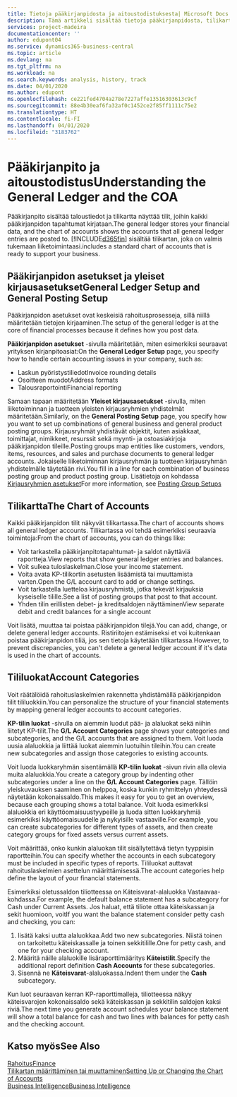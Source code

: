 ```yaml
---
title: Tietoja pääkirjanpidosta ja aitoustodistuksesta| Microsoft Docs
description: Tämä artikkeli sisältää tietoja pääkirjanpidosta, tilikartasta ja tililuokista.
services: project-madeira
documentationcenter: ''
author: edupont04
ms.service: dynamics365-business-central
ms.topic: article
ms.devlang: na
ms.tgt_pltfrm: na
ms.workload: na
ms.search.keywords: analysis, history, track
ms.date: 04/01/2020
ms.author: edupont
ms.openlocfilehash: ce221fed4704a278e7227affe13516303613c9cf
ms.sourcegitcommit: 88e4b30eaf6fa32af0c1452ce2f85ff1111c75e2
ms.translationtype: HT
ms.contentlocale: fi-FI
ms.lasthandoff: 04/01/2020
ms.locfileid: "3183762"
---
```

# <a name="understanding-the-general-ledger-and-the-coa"></a><span data-ttu-id="5f8a3-103">Pääkirjanpito ja aitoustodistus</span><span class="sxs-lookup"><span data-stu-id="5f8a3-103">Understanding the General Ledger and the COA</span></span>
<span data-ttu-id="5f8a3-104">Pääkirjanpito sisältää taloustiedot ja tilikartta näyttää tilit, joihin kaikki pääkirjanpidon tapahtumat kirjataan.</span><span class="sxs-lookup"><span data-stu-id="5f8a3-104">The general ledger stores your financial data, and the chart of accounts shows the accounts that all general ledger entries are posted to.</span></span> [!INCLUDE[d365fin](includes/d365fin_md.md)] <span data-ttu-id="5f8a3-105">sisältää tilikartan, joka on valmis tukemaan liiketoimintaasi.</span><span class="sxs-lookup"><span data-stu-id="5f8a3-105">includes a standard chart of accounts that is ready to support your business.</span></span>

## <a name="general-ledger-setup-and-general-posting-setup"></a><span data-ttu-id="5f8a3-106">Pääkirjanpidon asetukset ja yleiset kirjausasetukset</span><span class="sxs-lookup"><span data-stu-id="5f8a3-106">General Ledger Setup and General Posting Setup</span></span>
<span data-ttu-id="5f8a3-107">Pääkirjanpidon asetukset ovat keskeisiä rahoitusprosesseja, sillä niillä määritetään tietojen kirjaaminen.</span><span class="sxs-lookup"><span data-stu-id="5f8a3-107">The setup of the general ledger is at the core of financial processes because it defines how you post data.</span></span>  

<span data-ttu-id="5f8a3-108">**Pääkirjanpidon asetukset** -sivulla määritetään, miten esimerkiksi seuraavat yrityksen kirjanpitoasiat:</span><span class="sxs-lookup"><span data-stu-id="5f8a3-108">On the **General Ledger Setup** page, you specify how to handle certain accounting issues in your company, such as:</span></span>  

* <span data-ttu-id="5f8a3-109">Laskun pyöristystiliedot</span><span class="sxs-lookup"><span data-stu-id="5f8a3-109">Invoice rounding details</span></span>  
* <span data-ttu-id="5f8a3-110">Osoitteen muodot</span><span class="sxs-lookup"><span data-stu-id="5f8a3-110">Address formats</span></span>  
* <span data-ttu-id="5f8a3-111">Talousraportointi</span><span class="sxs-lookup"><span data-stu-id="5f8a3-111">Financial reporting</span></span>  

<span data-ttu-id="5f8a3-112">Samaan tapaan määritetään **Yleiset kirjausasetukset** -sivulla, miten liiketoiminnan ja tuotteen yleisten kirjausryhmien yhdistelmät määritetään.</span><span class="sxs-lookup"><span data-stu-id="5f8a3-112">Similarly, on the **General Posting Setup** page, you specify how you want to set up combinations of general business and general product posting groups.</span></span> <span data-ttu-id="5f8a3-113">Kirjausryhmät yhdistävät objektit, kuten asiakkaat, toimittajat, nimikkeet, resurssit sekä myynti- ja ostoasiakirjoja pääkirjanpidon tileille.</span><span class="sxs-lookup"><span data-stu-id="5f8a3-113">Posting groups map entities like customers, vendors, items, resources, and sales and purchase documents to general ledger accounts.</span></span> <span data-ttu-id="5f8a3-114">Jokaiselle liiketoiminnan kirjausryhmän ja tuotteen kirjausryhmän yhdistelmälle täytetään rivi.</span><span class="sxs-lookup"><span data-stu-id="5f8a3-114">You fill in a line for each combination of business posting group and product posting group.</span></span> <span data-ttu-id="5f8a3-115">Lisätietoja on kohdassa [Kirjausryhmien asetukset](finance-posting-groups.md)</span><span class="sxs-lookup"><span data-stu-id="5f8a3-115">For more information, see [Posting Group Setups](finance-posting-groups.md)</span></span>  

## <a name="the-chart-of-accounts"></a><span data-ttu-id="5f8a3-116">Tilikartta</span><span class="sxs-lookup"><span data-stu-id="5f8a3-116">The Chart of Accounts</span></span>
<span data-ttu-id="5f8a3-117">Kaikki pääkirjanpidon tilit näkyvät tilikartassa.</span><span class="sxs-lookup"><span data-stu-id="5f8a3-117">The chart of accounts shows all general ledger accounts.</span></span> <span data-ttu-id="5f8a3-118">Tilikartassa voi tehdä esimerkiksi seuraavia toimintoja:</span><span class="sxs-lookup"><span data-stu-id="5f8a3-118">From the chart of accounts, you can do things like:</span></span>  

* <span data-ttu-id="5f8a3-119">Voit tarkastella pääkirjanpitotapahtumat- ja saldot näyttäviä raportteja.</span><span class="sxs-lookup"><span data-stu-id="5f8a3-119">View reports that show general ledger entries and balances.</span></span>  
* <span data-ttu-id="5f8a3-120">Voit sulkea tuloslaskelman.</span><span class="sxs-lookup"><span data-stu-id="5f8a3-120">Close your income statement.</span></span>  
* <span data-ttu-id="5f8a3-121">Voita avata KP-tilikortin asetusten lisäämistä tai muuttamista varten.</span><span class="sxs-lookup"><span data-stu-id="5f8a3-121">Open the G/L account card to add or change settings.</span></span>  
* <span data-ttu-id="5f8a3-122">Voit tarkastella luetteloa kirjausryhmistä, jotka tekevät kirjauksia kyseiselle tilille.</span><span class="sxs-lookup"><span data-stu-id="5f8a3-122">See a list of posting groups that post to that account.</span></span>
* <span data-ttu-id="5f8a3-123">Yhden tilin erillisten debet- ja kreditsaldojen näyttäminen</span><span class="sxs-lookup"><span data-stu-id="5f8a3-123">View separate debit and credit balances for a single account</span></span>  

<span data-ttu-id="5f8a3-124">Voit lisätä, muuttaa tai poistaa pääkirjanpidon tilejä.</span><span class="sxs-lookup"><span data-stu-id="5f8a3-124">You can add, change, or delete general ledger accounts.</span></span> <span data-ttu-id="5f8a3-125">Ristiriitojen estämiseksi et voi kuitenkaan poistaa pääkirjanpidon tiliä, jos sen tietoja käytetään tilikartassa.</span><span class="sxs-lookup"><span data-stu-id="5f8a3-125">However, to prevent discrepancies, you can't delete a general ledger account if it's data is used in the chart of accounts.</span></span>  

## <a name="account-categories"></a><span data-ttu-id="5f8a3-126">Tililuokat</span><span class="sxs-lookup"><span data-stu-id="5f8a3-126">Account Categories</span></span>
<span data-ttu-id="5f8a3-127">Voit räätälöidä rahoituslaskelmien rakennetta yhdistämällä pääkirjanpidon tilit tililuokkiin.</span><span class="sxs-lookup"><span data-stu-id="5f8a3-127">You can personalize the structure of your financial statements by mapping general ledger accounts to account categories.</span></span>  

<span data-ttu-id="5f8a3-128">**KP-tilin luokat** -sivulla on aiemmin luodut pää- ja alaluokat sekä niihin liitetyt KP-tilit.</span><span class="sxs-lookup"><span data-stu-id="5f8a3-128">The **G/L Account Categories** page shows your categories and subcategories, and the G/L accounts that are assigned to them.</span></span> <span data-ttu-id="5f8a3-129">Voit luoda uusia alaluokkia ja liittää luokat aiemmin luotuihin tileihin.</span><span class="sxs-lookup"><span data-stu-id="5f8a3-129">You can create new subcategories and assign those categories to existing accounts.</span></span>  

<span data-ttu-id="5f8a3-130">Voit luoda luokkaryhmän sisentämällä **KP-tilin luokat** -sivun rivin alla olevia muita alaluokkia.</span><span class="sxs-lookup"><span data-stu-id="5f8a3-130">You create a category group by indenting other subcategories under a line on the **G/L Account Categories** page.</span></span> <span data-ttu-id="5f8a3-131">Tällöin yleiskuvauksen saaminen on helppoa, koska kunkin ryhmittelyn yhteydessä näytetään kokonaissaldo.</span><span class="sxs-lookup"><span data-stu-id="5f8a3-131">This makes it easy for you to get an overview, because each grouping shows a total balance.</span></span> <span data-ttu-id="5f8a3-132">Voit luoda esimerkiksi alaluokkia eri käyttöomaisuustyypeille ja luoda sitten luokkaryhmiä esimerkiksi käyttöomaisuudelle ja nykyisille vastaaville.</span><span class="sxs-lookup"><span data-stu-id="5f8a3-132">For example, you can create subcategories for different types of assets, and then create category groups for fixed assets versus current assets.</span></span>  

<span data-ttu-id="5f8a3-133">Voit määrittää, onko kunkin alaluokan tilit sisällytettävä tietyn tyyppisiin raportteihin.</span><span class="sxs-lookup"><span data-stu-id="5f8a3-133">You can specify whether the accounts in each subcategory must be included in specific types of reports.</span></span> <span data-ttu-id="5f8a3-134">Tililuokat auttavat rahoituslaskelmien asettelun määrittämisessä.</span><span class="sxs-lookup"><span data-stu-id="5f8a3-134">The account categories help define the layout of your financial statements.</span></span>  

<span data-ttu-id="5f8a3-135">Esimerkiksi oletussaldon tiliotteessa on Käteisvarat-alaluokka Vastaavaa-kohdassa.</span><span class="sxs-lookup"><span data-stu-id="5f8a3-135">For example, the default balance statement has a subcategory for Cash under Current Assets.</span></span> <span data-ttu-id="5f8a3-136">Jos haluat, että tiliote ottaa käteiskassan ja sekit huomioon, voit</span><span class="sxs-lookup"><span data-stu-id="5f8a3-136">If you want the balance statement consider petty cash and checking, you can:</span></span>  

1. <span data-ttu-id="5f8a3-137">lisätä kaksi uutta alaluokkaa.</span><span class="sxs-lookup"><span data-stu-id="5f8a3-137">Add two new subcategories.</span></span> <span data-ttu-id="5f8a3-138">Niistä toinen on tarkoitettu käteiskassalle ja toinen sekkitilille.</span><span class="sxs-lookup"><span data-stu-id="5f8a3-138">One for petty cash, and one for your checking account.</span></span>  
2. <span data-ttu-id="5f8a3-139">Määritä näille alaluokille lisäraporttimääritys **Käteistilit**.</span><span class="sxs-lookup"><span data-stu-id="5f8a3-139">Specify the additional report definition **Cash Accounts** for these subcategories.</span></span>  
3. <span data-ttu-id="5f8a3-140">Sisennä ne **Käteisvarat**-alaluokassa.</span><span class="sxs-lookup"><span data-stu-id="5f8a3-140">Indent them under the **Cash** subcategory.</span></span>  

<span data-ttu-id="5f8a3-141">Kun luot seuraavan kerran KP-raporttimalleja, tiliotteessa näkyy käteisvarojen kokonaissaldo sekä käteiskassan ja sekkitilin saldojen kaksi riviä.</span><span class="sxs-lookup"><span data-stu-id="5f8a3-141">The next time you generate account schedules your balance statement will show a total balance for cash and two lines with balances for petty cash and the checking account.</span></span>  

## <a name="see-also"></a><span data-ttu-id="5f8a3-142">Katso myös</span><span class="sxs-lookup"><span data-stu-id="5f8a3-142">See Also</span></span>
[<span data-ttu-id="5f8a3-143">Rahoitus</span><span class="sxs-lookup"><span data-stu-id="5f8a3-143">Finance</span></span>](finance.md)  
[<span data-ttu-id="5f8a3-144">Tilikartan määrittäminen tai muuttaminen</span><span class="sxs-lookup"><span data-stu-id="5f8a3-144">Setting Up or Changing the Chart of Accounts</span></span>](finance-setup-chart-accounts.md)  
[<span data-ttu-id="5f8a3-145">Business Intelligence</span><span class="sxs-lookup"><span data-stu-id="5f8a3-145">Business Intelligence</span></span>](bi.md)  
